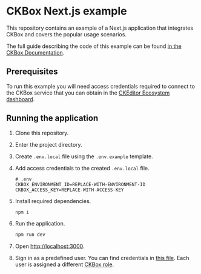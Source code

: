# CKBox Next.js example

This repository contains an example of a Next.js application that integrates CKBox and covers the popular usage scenarios.

The full guide describing the code of this example can be found [in the CKBox Documentation](https://ckeditor.com/docs/ckbox/latest/guides/integrations/frameworks/nextjs.html).

## Prerequisites

To run this example you will need access credentials required to connect to the CKBox service that you can obtain in the [CKEditor Ecosystem dashboard](https://dashboard.ckeditor.com/login).

## Running the application

1. Clone this repository.
2. Enter the project directory.
3. Create `.env.local` file using the `.env.example` template.
4. Add access credentials to the created `.env.local` file.

    ```
    # .env
    CKBOX_ENVIRONMENT_ID=REPLACE-WITH-ENVIRONMENT-ID
    CKBOX_ACCESS_KEY=REPLACE-WITH-ACCESS-KEY
    ```

5. Install required dependencies.

    ```bash
    npm i
    ```

6. Run the application.

    ```bash
    npm run dev
    ```

7. Open [http://localhost:3000](http://localhost:3000).

8. Sign in as a predefined user. You can find credentials in [this file](https://github.com/ckbox-io/ckbox-nextjs-example/blob/main/pages/api/auth/%5B...nextauth%5D.ts). Each user is assigned a different [CKBox role](https://ckeditor.com/docs/ckbox/latest/guides/configuration/authentication.html#user-roles).
